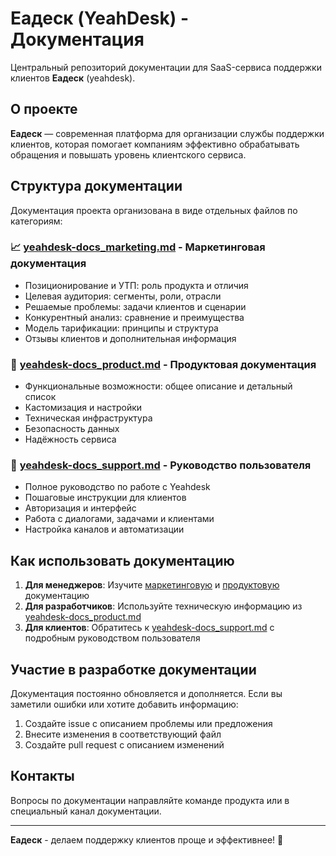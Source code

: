 # Еадеск (YeahDesk) - Документация

Центральный репозиторий документации для SaaS-сервиса поддержки клиентов **Еадеск** (yeahdesk).

## О проекте

**Еадеск** — современная платформа для организации службы поддержки клиентов, которая помогает компаниям эффективно обрабатывать обращения и повышать уровень клиентского сервиса.

## Структура документации

Документация проекта организована в виде отдельных файлов по категориям:

### 📈 [yeahdesk-docs_marketing.md](yeahdesk-docs_marketing.md) - Маркетинговая документация
- Позиционирование и УТП: роль продукта и отличия
- Целевая аудитория: сегменты, роли, отрасли
- Решаемые проблемы: задачи клиентов и сценарии
- Конкурентный анализ: сравнение и преимущества
- Модель тарификации: принципы и структура
- Отзывы клиентов и дополнительная информация

### 🚀 [yeahdesk-docs_product.md](yeahdesk-docs_product.md) - Продуктовая документация
- Функциональные возможности: общее описание и детальный список
- Кастомизация и настройки
- Техническая инфраструктура
- Безопасность данных
- Надёжность сервиса
### 📖 [yeahdesk-docs_support.md](yeahdesk-docs_yeahdesk-docs_support.md) - Руководство пользователя
- Полное руководство по работе с Yeahdesk
- Пошаговые инструкции для клиентов
- Авторизация и интерфейс
- Работа с диалогами, задачами и клиентами
- Настройка каналов и автоматизации

## Как использовать документацию

1. **Для менеджеров**: Изучите [маркетинговую](yeahdesk-docs_marketing.md) и [продуктовую](yeahdesk-docs_product.md) документацию
2. **Для разработчиков**: Используйте техническую информацию из [yeahdesk-docs_product.md](yeahdesk-docs_product.md)
3. **Для клиентов**: Обратитесь к [yeahdesk-docs_support.md](yeahdesk-docs_yeahdesk-docs_support.md) с подробным руководством пользователя

## Участие в разработке документации

Документация постоянно обновляется и дополняется. Если вы заметили ошибки или хотите добавить информацию:

1. Создайте issue с описанием проблемы или предложения
2. Внесите изменения в соответствующий файл
3. Создайте pull request с описанием изменений

## Контакты

Вопросы по документации направляйте команде продукта или в специальный канал документации.

---

**Еадеск** - делаем поддержку клиентов проще и эффективнее! 🎯
